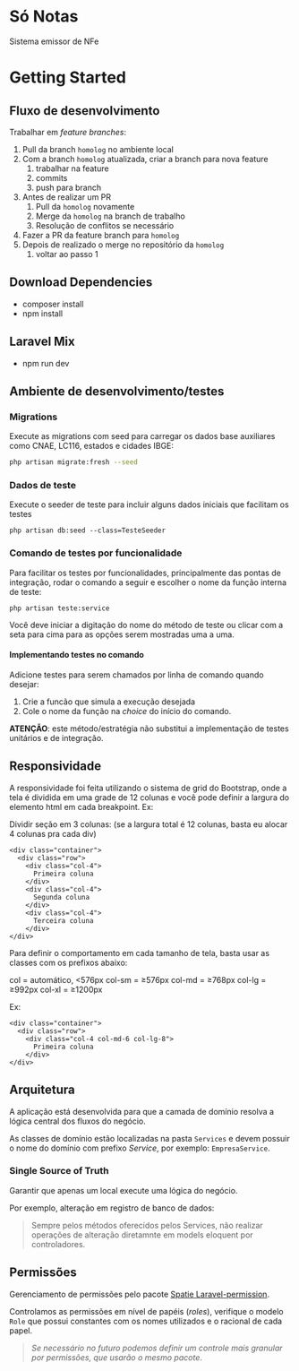 # Só Notas

Sistema emissor de NFe

# Getting Started

## Fluxo de desenvolvimento

Trabalhar em _feature branches_:

1. Pull da branch `homolog` no ambiente local
2. Com a branch `homolog` atualizada, criar a branch para nova feature
    1. trabalhar na feature
    2. commits
    3. push para branch
3. Antes de realizar um PR
    1. Pull da `homolog` novamente
    2. Merge da `homolog` na branch de trabalho
    3. Resolução de conflitos se necessário
4. Fazer a PR da feature branch para `homolog`
5. Depois de realizado o merge no repositório da `homolog`
    1. voltar ao passo 1

## Download Dependencies

-   composer install
-   npm install

## Laravel Mix

-   npm run dev

## Ambiente de desenvolvimento/testes

### Migrations

Execute as migrations com seed para carregar os dados base auxiliares como CNAE, LC116, estados e cidades IBGE:

```bash
php artisan migrate:fresh --seed
```

### Dados de teste

Execute o seeder de teste para incluir alguns dados iniciais que facilitam os
testes

```
php artisan db:seed --class=TesteSeeder
```

### Comando de testes por funcionalidade

Para facilitar os testes por funcionalidades, principalmente das pontas de integração,
rodar o comando a seguir e escolher o nome da função interna de teste:

```
php artisan teste:service
```

Você deve iniciar a digitação do nome do método de teste ou clicar com a seta para cima para as opções serem mostradas uma a uma.

#### Implementando testes no comando

Adicione testes para serem chamados por linha de comando quando desejar:

1. Crie a funcão que simula a execução desejada
2. Cole o nome da função na _choice_ do início do comando.

**ATENÇÃO**: este método/estratégia não substitui a implementação de testes unitários e de integração.

## Responsividade

A responsividade foi feita utilizando o sistema de grid do Bootstrap, onde a tela é dividida em uma grade de 12 colunas e você pode definir a largura do elemento html em cada breakpoint.
Ex:

Dividir seção em 3 colunas: (se a largura total é 12 colunas, basta eu alocar 4 colunas pra cada div)

```
<div class="container">
  <div class="row">
    <div class="col-4">
      Primeira coluna
    </div>
    <div class="col-4">
      Segunda coluna
    </div>
    <div class="col-4">
      Terceira coluna
    </div>
</div>
```

Para definir o comportamento em cada tamanho de tela, basta usar as classes com os prefixos abaixo:

col = automático, <576px
col-sm = ≥576px
col-md = ≥768px
col-lg = ≥992px
col-xl = ≥1200px

Ex:

```
<div class="container">
  <div class="row">
    <div class="col-4 col-md-6 col-lg-8">
      Primeira coluna
    </div>
</div>
```

## Arquitetura

A aplicação está desenvolvida para que a camada de domínio resolva a lógica central dos fluxos do negócio.

As classes de domínio estão localizadas na pasta `Services` e devem possuir o nome do domínio com prefixo _Service_,
por exemplo: `EmpresaService`.

### Single Source of Truth

Garantir que apenas um local execute uma lógica do negócio.

Por exemplo, alteração em registro de banco de dados:

> Sempre pelos métodos oferecidos pelos Services, não realizar operações de alteração diretamnte
> em models eloquent por controladores.

## Permissões

Gerenciamento de permissões pelo pacote [Spatie Laravel-permission](https://spatie.be/docs/laravel-permission/v5/introduction).

Controlamos as permissões em nível de papéis (_roles_), verifique o modelo `Role` que
possui constantes com os nomes utilizados e o racional de cada papel.

> _Se necessário no futuro podemos definir um controle mais granular por permissões, que usarão o mesmo pacote_.
